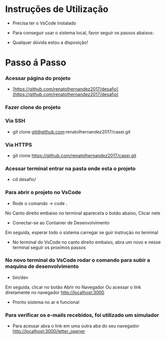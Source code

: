 # Instruções de Utilização
  - Precisa ter o VsCode Instalado

  - Para conseguir usar o sistema local, favor seguir os passos abaixos:
  - Qualquer dúvida estou a disposição!

# Passo á Passo
  ### Acessar página do projeto
  - [https://github.com/renatolhernandez2017/desafio](https://github.com/renatolhernandez2017/desafio)

  ### Fazer clone do projeto
  ### Via SSH
  - git clone git@github.com:renatolhernandez2017/casei.git

  ### Via HTTPS
  - git clone https://github.com/renatolhernandez2017/casei.git

  ### Acessar terminal entrar na pasta onde esta o projeto
  - cd desafio/

  ### Para abrir o projeto no VsCode
  - Rode o comando -> code .

  No Canto direito embaixo no terminal apareceŕa o botão abaixo, Clicar nele
  - Conectar-se ao Container de Desenvolvimento

  Em seguida, esperar todo o sistema carregar se guir instrução no terminal
  - No terminal do VsCode no canto direito embaixo, abra um novo e nesse terminal seguir os proximos passos

  ### No novo terminal do VsCode rodar o comando para subir a maquina de desenvolvimento
  - bin/dev


  Em seguida, clicar no botão Abrir no Navegador Ou acessar o link diretamente no navegador [http://localhost:3000](http://localhost:3000)

  - Pronto sistema no ar e funcional

  ### Para verificar os e-mails recebidos, foi utilizado um simulador
  - Para acessar abra o link em uma outra aba do seu navegador [http://localhost:3000/letter_opener](http://localhost:3000/letter_opener)
